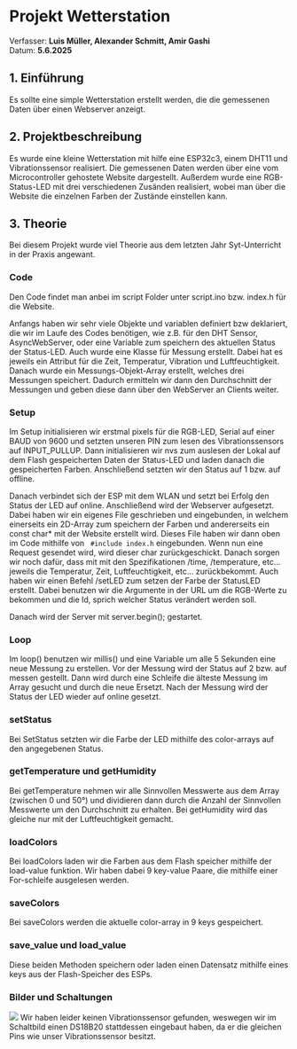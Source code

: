 # Projekt Wetterstation
Verfasser: **Luis Müller, Alexander Schmitt, Amir Gashi**  
Datum: **5.6.2025** 

## 1.  Einführung

Es sollte eine simple Wetterstation erstellt werden, die die gemessenen Daten über einen Webserver anzeigt. 

## 2.  Projektbeschreibung

Es wurde eine kleine Wetterstation mit hilfe eine ESP32c3, einem DHT11 und Vibrationssensor realisiert. Die gemessenen Daten werden über eine vom Microcontroller gehostete Website dargestellt. Außerdem wurde eine RGB-Status-LED mit drei verschiedenen Zusänden realisiert, wobei man über die Website die einzelnen Farben der Zustände einstellen kann. 

## 3.  Theorie
Bei diesem Projekt wurde viel Theorie aus dem letzten Jahr Syt-Unterricht in der Praxis angewant. 


### Code
Den Code findet man anbei im script Folder unter script.ino bzw. index.h für die Website.

Anfangs haben wir sehr viele Objekte und variablen definiert bzw deklariert, die wir im Laufe des Codes benötigen, wie z.B. für den DHT Sensor, AsyncWebServer, oder eine Variable zum speichern des aktuellen Status der Status-LED. Auch wurde eine Klasse für Messung erstellt. Dabei hat es jeweils ein Attribut für die Zeit, Temperatur, Vibration und Luftfeuchtigkeit. Danach wurde ein Messungs-Objekt-Array erstellt, welches drei Messungen speichert. Dadurch ermitteln wir dann den Durchschnitt der Messungen und geben diese dann über den WebServer an Clients weiter. 


### Setup
Im Setup initialisieren wir erstmal pixels für die RGB-LED, Serial auf einer BAUD von 9600 und setzten unseren PIN zum lesen des Vibrationssensors auf INPUT_PULLUP.
Dann initialisieren wir nvs zum auslesen der Lokal auf dem Flash gespeicherten Daten der Status-LED und laden danach die gespeicherten Farben. Anschließend setzten wir den Status auf 1 bzw. auf offline.

Danach verbindet sich der ESP mit dem WLAN und setzt bei Erfolg den Status der LED auf online. Anschließend wird der Webserver aufgesetzt. Dabei haben wir ein eigenes File geschrieben und eingebunden, in welchem einerseits ein 2D-Array zum speichern der Farben und andererseits ein const char* mit der Website erstellt wird. Dieses File haben wir dann oben im Code mithilfe von ``` #include index.h``` eingebunden. Wenn nun eine Request gesendet wird, wird dieser char zurückgeschickt.
Danach sorgen wir noch dafür, dass mit mit den Spezifikationen /time, /temperature, etc... jeweils die Temperatur, Zeit, Luftfeuchtigkeit, etc... zurückbekommt. Auch haben wir einen Befehl /setLED zum setzen der Farbe der StatusLED erstellt. Dabei benutzen wir die Argumente in der URL um die RGB-Werte zu bekommen und die Id, sprich welcher Status verändert werden soll.

Danach wird der Server mit server.begin(); gestartet.

### Loop
Im loop() benutzen wir millis() und eine Variable um alle 5 Sekunden eine neue Messung zu erstellen. Vor der Messung wird der Status auf 2 bzw. auf messen gestellt. Dann wird durch eine Schleife die älteste Messung im Array gesucht und durch die neue Ersetzt. Nach der Messung wird der Status der LED wieder auf online gesetzt.

### setStatus
Bei SetStatus setzten wir die Farbe der LED mithilfe des color-arrays auf den angegebenen Status.

### getTemperature und getHumidity
Bei getTemperature nehmen wir alle Sinnvollen Messwerte aus dem Array (zwischen 0 und 50°) und dividieren dann durch die Anzahl der Sinnvollen Messwerte um den Durchschnitt zu erhalten. Bei getHumidity wird das gleiche nur mit der Luftfeuchtigkeit gemacht.


### loadColors
Bei loadColors laden wir die Farben aus dem Flash speicher mithilfe der load-value funktion. Wir haben dabei 9 key-value Paare, die mithilfe einer For-schleife ausgelesen werden.

### saveColors
Bei saveColors werden die aktuelle color-array in 9 keys gespeichert.

### save_value und load_value
Diese beiden Methoden speichern oder laden einen Datensatz mithilfe eines keys aus der Flash-Speicher des ESPs.

### Bilder und Schaltungen
<image src="Bilder/schaltbild.jpg">
Wir haben leider keinen Vibrationssensor gefunden, weswegen wir im Schaltbild einen DS18B20 stattdessen eingebaut haben, da er die gleichen Pins wie unser Vibrationssensor besitzt. 
